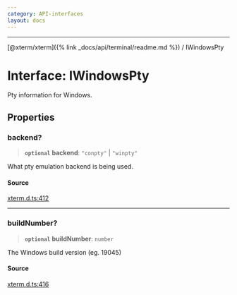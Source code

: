 ```yaml
---
category: API-interfaces
layout: docs
---
```



***

[@xterm/xterm]({% link _docs/api/terminal/readme.md %}) / IWindowsPty

# Interface: IWindowsPty

Pty information for Windows.

## Properties

### backend?

> **`optional`** **backend**: `"conpty"` \| `"winpty"`

What pty emulation backend is being used.

#### Source

[xterm.d.ts:412](https://github.com/xtermjs/xterm.js/blob/5.5.0/typings/xterm.d.ts#L412)

***

### buildNumber?

> **`optional`** **buildNumber**: `number`

The Windows build version (eg. 19045)

#### Source

[xterm.d.ts:416](https://github.com/xtermjs/xterm.js/blob/5.5.0/typings/xterm.d.ts#L416)
